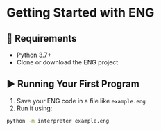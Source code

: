# Getting Started with ENG

## 🔧 Requirements
- Python 3.7+
- Clone or download the ENG project

## ▶️ Running Your First Program

1. Save your ENG code in a file like `example.eng`
2. Run it using:

```bash
python -m interpreter example.eng

